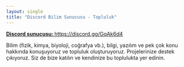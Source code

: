 ```yaml
---
layout: single
title: "Discord Bilim Sunucusu - Topluluk"
---
```

<p class="notice--info"><a href="https://discord.gg/GqAk6d4"><strong>Discord sunucusu: </strong>https://discord.gg/GqAk6d4</a></p>
Bilim (fizik, kimya, biyoloji, coğrafya vb.), bilgi, yazılım ve pek çok konu hakkında konuşuyoruz ve topluluk oluşturuyoruz. Projelerinize destek çıkıyoruz. Siz de bize katılın ve kendinize bu toplulukta yer edinin.
